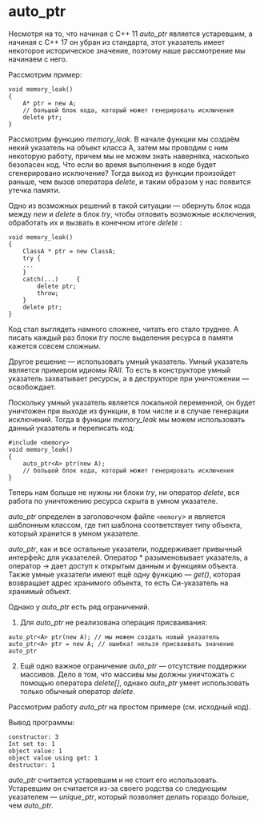 # auto_ptr 
Несмотря на то, что начиная с C++ 11 *auto_ptr* является устаревшим, а начиная с C++ 17 он убран из стандарта, этот указатель имеет некоторое историческое значение, поэтому наше рассмотрение мы начинаем с него.

Рассмотрим пример:

```
void memory_leak() 
{
	A* ptr = new A;
	// большой блок кода, который может генерировать исключения
	delete ptr;
} 
```
Рассмотрим функцию *memory_leak*. В начале функции мы создаём некий указатель на объект класса A, затем мы проводим с ним некоторую работу, причем мы не можем знать наверняка, насколько безопасен код. Что если во время выполнения в коде будет сгенерировано исключение? Тогда выход из функции произойдет раньше, чем вызов оператора *delete*, и таким образом у нас появится утечка памяти.

Одно из возможных решений в такой ситуации — обернуть блок кода между *new* и *delete* в блок *try*, чтобы отловить возможные исключения, обработать их и вызвать в конечном итоге *delete* :
```
void memory_leak() 
{
    ClassA * ptr = new ClassA;
    try {
    ...
    }
    catch(...)     {
        delete ptr;
        throw;
    }
    delete ptr;
}
```
Код стал выглядеть намного сложнее, читать его стало труднее. А писать каждый раз блоки *try* после выделения ресурса в памяти кажется совсем сложным.

Другое решение — использовать умный указатель. Умный указатель является примером идиомы *RAII*. То есть в конструкторе умный указатель захватывает ресурсы, а в деструкторе при уничтожении — освобождает.

Поскольку умный указатель является локальной переменной, он будет уничтожен при выходе из функции, в том числе и в случае генерации исключений. Тогда в функции *memory_leak* мы можем использовать данный указатель и переписать код:
```
#include <memory>
void memory_leak() 
{
    auto_ptr<A> ptr(new A);
    // большой блок кода, который может генерировать исключения
} 
```
Теперь нам больше не нужны ни блоки *try*, ни оператор *delete*, вся работа по уничтожению ресурса скрыта в умном указателе.

*auto_ptr* определен в заголовочном файле `<memory`> и является шаблонным классом, где тип шаблона соответствует типу объекта, который хранится в умном указателе.

*auto_ptr*, как и все остальные указатели, поддерживает привычный интерфейс для указателей. Оператор * разыменовывает указатель, а оператор -> дает доступ к открытым данным и функциям объекта. Также умные указатели имеют ещё одну функцию — *get()*, которая возвращает адрес хранимого объекта, то есть Си-указатель на хранимый объект.

Однако у *auto_ptr* есть ряд ограничений.

1. Для *auto_ptr* не реализована операция присваивания:

```
auto_ptr<A> ptr(new A);	// мы можем создать новый указатель
auto_ptr<A> ptr = new A; // ошибка! нельзя присваивать значение auto_ptr
```
2. Ещё одно важное ограничение *auto_ptr* — отсутствие поддержки массивов. Дело в том, что массивы мы должны уничтожать с помощью оператора *delete[]*, однако *auto_ptr* умеет использовать только обычный оператор *delete*.

Рассмотрим работу *auto_ptr* на простом примере (см. исходный код).

Вывод программы:

```
constructor: 3
Int set to: 1
object value: 1
object value using get: 1
destructor: 1
```
*auto_ptr* считается устаревшим и не стоит его использовать. Устаревшим он считается из-за своего родства со следующим указателем — *unique_ptr*, который позволяет делать гораздо больше, чем *auto_ptr*.
